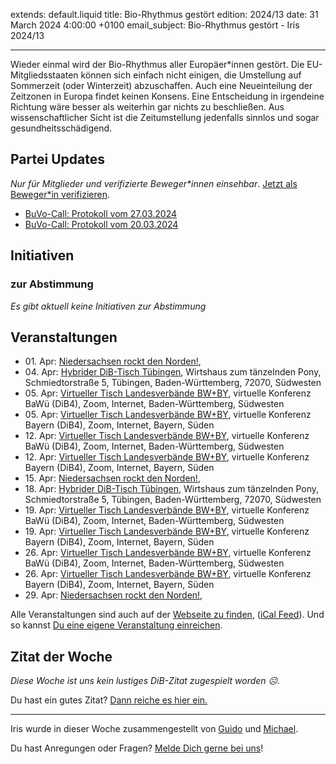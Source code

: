 
extends: default.liquid
title: Bio-Rhythmus gestört
edition: 2024/13
date: 31 March 2024 4:00:00 +0100
email_subject: Bio-Rhythmus gestört - Iris 2024/13

---
Wieder einmal wird der Bio-Rhythmus aller Europäer\*innen gestört. Die EU-Mitgliedsstaaten können sich einfach nicht einigen, die Umstellung auf Sommerzeit (oder Winterzeit) abzuschaffen. Auch eine Neueinteilung der Zeitzonen in Europa findet keinen Konsens. Eine Entscheidung in irgendeine Richtung wäre besser als weiterhin gar nichts zu beschließen. Aus wissenschaftlicher Sicht ist die Zeitumstellung jedenfalls sinnlos und sogar gesundheitsschädigend.


## Partei Updates

_Nur für Mitglieder und verifizierte Beweger\*innen einsehbar_. [Jetzt als Beweger\*in verifizieren](https://dib.de/bewegerin-werden/).

 - [BuVo-Call: Protokoll vom 27.03.2024](https://marktplatz.dib.de/t/buvo-call-protokoll-vom-27-03-2024/40228)
 - [BuVo-Call: Protokoll vom 20.03.2024](https://marktplatz.dib.de/t/buvo-call-protokoll-vom-20-03-2024/40226)

## Initiativen

### zur Abstimmung
_Es gibt aktuell keine Initiativen zur Abstimmung_

## Veranstaltungen

 - 01.&nbsp;Apr: [Niedersachsen rockt den Norden!](https://dib.de/events/niedersachsen-call-2024-04-01/), 
 - 04.&nbsp;Apr: [Hybrider DiB-Tisch Tübingen](https://dib.de/events/virtueller-tisch-tuebingen-2024-04-04/), Wirtshaus zum tänzelnden Pony, Schmiedtorstraße 5, Tübingen, Baden-Württemberg, 72070, Südwesten
 - 05.&nbsp;Apr: [Virtueller Tisch Landesverbände BW+BY](https://dib.de/events/virtueller-tisch-landesverbaende-bwby-3-2024-04-05/), virtuelle Konferenz BaWü (DiB4), Zoom, Internet, Baden-Württemberg, Südwesten
 - 05.&nbsp;Apr: [Virtueller Tisch Landesverbände BW+BY](https://dib.de/events/virtueller-tisch-landesverbaende-bwby-2-2024-04-05/), virtuelle Konferenz Bayern (DiB4), Zoom, Internet, Bayern, Süden
 - 12.&nbsp;Apr: [Virtueller Tisch Landesverbände BW+BY](https://dib.de/events/virtueller-tisch-landesverbaende-bwby-3-2024-04-12/), virtuelle Konferenz BaWü (DiB4), Zoom, Internet, Baden-Württemberg, Südwesten
 - 12.&nbsp;Apr: [Virtueller Tisch Landesverbände BW+BY](https://dib.de/events/virtueller-tisch-landesverbaende-bwby-2-2024-04-12/), virtuelle Konferenz Bayern (DiB4), Zoom, Internet, Bayern, Süden
 - 15.&nbsp;Apr: [Niedersachsen rockt den Norden!](https://dib.de/events/niedersachsen-call-2024-04-15/), 
 - 18.&nbsp;Apr: [Hybrider DiB-Tisch Tübingen](https://dib.de/events/virtueller-tisch-tuebingen-2024-04-18/), Wirtshaus zum tänzelnden Pony, Schmiedtorstraße 5, Tübingen, Baden-Württemberg, 72070, Südwesten
 - 19.&nbsp;Apr: [Virtueller Tisch Landesverbände BW+BY](https://dib.de/events/virtueller-tisch-landesverbaende-bwby-3-2024-04-19/), virtuelle Konferenz BaWü (DiB4), Zoom, Internet, Baden-Württemberg, Südwesten
 - 19.&nbsp;Apr: [Virtueller Tisch Landesverbände BW+BY](https://dib.de/events/virtueller-tisch-landesverbaende-bwby-2-2024-04-19/), virtuelle Konferenz Bayern (DiB4), Zoom, Internet, Bayern, Süden
 - 26.&nbsp;Apr: [Virtueller Tisch Landesverbände BW+BY](https://dib.de/events/virtueller-tisch-landesverbaende-bwby-3-2024-04-26/), virtuelle Konferenz BaWü (DiB4), Zoom, Internet, Baden-Württemberg, Südwesten
 - 26.&nbsp;Apr: [Virtueller Tisch Landesverbände BW+BY](https://dib.de/events/virtueller-tisch-landesverbaende-bwby-2-2024-04-26/), virtuelle Konferenz Bayern (DiB4), Zoom, Internet, Bayern, Süden
 - 29.&nbsp;Apr: [Niedersachsen rockt den Norden!](https://dib.de/events/niedersachsen-call-2024-04-29/),

Alle Veranstaltungen sind auch auf der [Webseite zu finden](https://dib.de/veranstaltungen/), ([iCal Feed](https://dib.de/?ical=1)). Und so kannst [Du eine eigene Veranstaltung einreichen](https://marktplatz.dib.de/t/eine-veranstaltung-auf-der-webseite-einreichen/21379).


## Zitat der Woche
_Diese Woche ist uns kein lustiges DiB-Zitat zugespielt worden ☹._

Du hast ein gutes Zitat? [Dann reiche es hier ein.](https://marktplatz.dib.de/t/fortsetzung-lustige-dib-zitate/24431)


---

Iris wurde in dieser Woche zusammengestellt von [Guido](https://marktplatz.dib.de/u/Guido/) und [Michael](https://marktplatz.dib.de/u/MichaelVoss/).

Du hast Anregungen oder Fragen? [Melde Dich gerne bei uns](https://marktplatz.dib.de/t/neu-iris-die-woechtliche-zusammenfasssung-zum-sonntagsbrunch/10990)!

